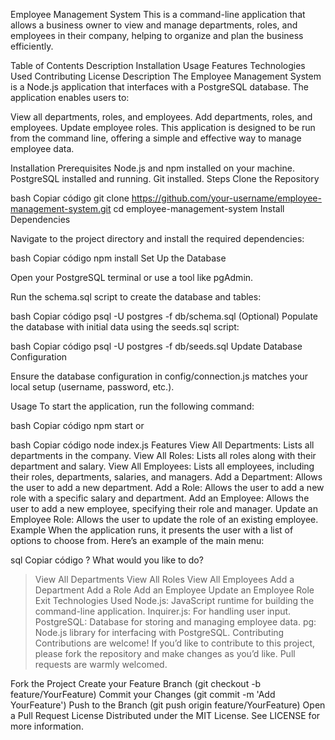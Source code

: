 Employee Management System
This is a command-line application that allows a business owner to view and manage departments, roles, and employees in their company, helping to organize and plan the business efficiently.

Table of Contents
Description
Installation
Usage
Features
Technologies Used
Contributing
License
Description
The Employee Management System is a Node.js application that interfaces with a PostgreSQL database. The application enables users to:

View all departments, roles, and employees.
Add departments, roles, and employees.
Update employee roles.
This application is designed to be run from the command line, offering a simple and effective way to manage employee data.

Installation
Prerequisites
Node.js and npm installed on your machine.
PostgreSQL installed and running.
Git installed.
Steps
Clone the Repository

bash
Copiar código
git clone https://github.com/your-username/employee-management-system.git
cd employee-management-system
Install Dependencies

Navigate to the project directory and install the required dependencies:

bash
Copiar código
npm install
Set Up the Database

Open your PostgreSQL terminal or use a tool like pgAdmin.

Run the schema.sql script to create the database and tables:

bash
Copiar código
psql -U postgres -f db/schema.sql
(Optional) Populate the database with initial data using the seeds.sql script:

bash
Copiar código
psql -U postgres -f db/seeds.sql
Update Database Configuration

Ensure the database configuration in config/connection.js matches your local setup (username, password, etc.).

Usage
To start the application, run the following command:

bash
Copiar código
npm start
or

bash
Copiar código
node index.js
Features
View All Departments: Lists all departments in the company.
View All Roles: Lists all roles along with their department and salary.
View All Employees: Lists all employees, including their roles, departments, salaries, and managers.
Add a Department: Allows the user to add a new department.
Add a Role: Allows the user to add a new role with a specific salary and department.
Add an Employee: Allows the user to add a new employee, specifying their role and manager.
Update an Employee Role: Allows the user to update the role of an existing employee.
Example
When the application runs, it presents the user with a list of options to choose from. Here’s an example of the main menu:

sql
Copiar código
? What would you like to do?
  > View All Departments
    View All Roles
    View All Employees
    Add a Department
    Add a Role
    Add an Employee
    Update an Employee Role
    Exit
Technologies Used
Node.js: JavaScript runtime for building the command-line application.
Inquirer.js: For handling user input.
PostgreSQL: Database for storing and managing employee data.
pg: Node.js library for interfacing with PostgreSQL.
Contributing
Contributions are welcome! If you’d like to contribute to this project, please fork the repository and make changes as you’d like. Pull requests are warmly welcomed.

Fork the Project
Create your Feature Branch (git checkout -b feature/YourFeature)
Commit your Changes (git commit -m 'Add YourFeature')
Push to the Branch (git push origin feature/YourFeature)
Open a Pull Request
License
Distributed under the MIT License. See LICENSE for more information.
